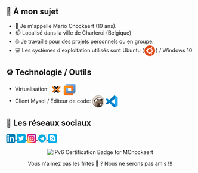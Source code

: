 ## 👨 À mon sujet

- 📝 Je m'appelle Mario Cnockaert (19 ans).
- 📫 Localisé dans la ville de Charleroi (Belgique)
- 🤓 Je travaille pour des projets personnels ou en groupe.
- 💻 Les systèmes d'exploitation utilisés sont Ubuntu (<a href="https://ubuntu.com/download" target="_blank"><img align="center" src="img/Ubuntu_x32.png"></img></a>) / Windows 10

## ⚙️ Technologie / Outils
- Virtualisation: <a href="https://www.proxmox.com/en/" target="_blank"><img align="center" src="/img/Proxmox_x32.png"></img></a> <a href="https://www.vmware.com/products/workstation-pro.html" target="_blank"><img align="center" src="/img/VMWare_x32.png"></img></a>
- Client Mysql / Éditeur de code: <a href="https://dbeaver.io/" target="_blank"><img align="center" src="/img/DBeaver_x32.png"></img></a> <a href="https://code.visualstudio.com/" target="_blank"><img align="center" src="img/VSCode_x32.png"></img></a>

## 🔗 Les réseaux sociaux
<p align="left">
  <a href="https://www.linkedin.com/in/mario-cnockaert-08a33a1a4/" target="_blank">
    <img align="center" src="/img/Linkedin_x24.png"></img>
  </a>
  <a href="https://twitter.com/MarioC_IRL" target="_blank">
     <img align="center" src="/img/Twitter_x24.png"></img>
  </a>
  <a href="https://www.instagram.com/mario_cnockaert/" target="_blank">
    <img align="center" src="/img/Instagram_x24.png"></img>
  </a>
  <a href="https://t.me/MCnockaert" target="blank">
     <img align="center" src="/img/Telegram_x24.png"></img>
  </a>
  <a href="https://join.skype.com/invite/nEaHe5Vka9Jj" target="_blank">
    <img align="center" src="/img/Skype_x24.png"></img>
  </a>
</p>

<p align="center"><img align="center" src="https://ipv6.he.net/certification/create_badge.php?pass_name=MCnockaert&amp;badge=2" style="border: 0; width: 250px; height: 194px" alt="IPv6 Certification Badge for MCnockaert"></img>
<p align="center">Vous n'aimez pas les frites 🥺 ? Nous ne serons pas amis !!!</p>

